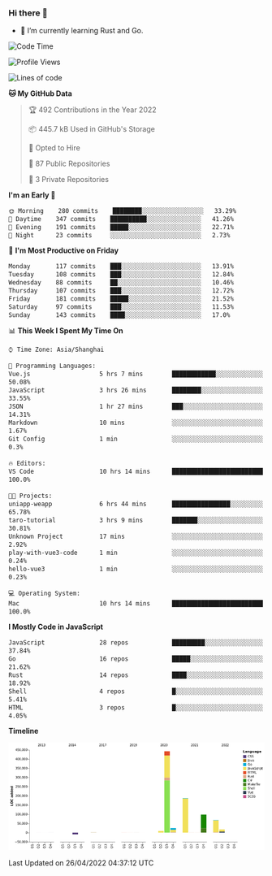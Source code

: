 ### Hi there 👋

- 🌱 I’m currently learning Rust and Go.

<!--START_SECTION:waka-->
![Code Time](http://img.shields.io/badge/Code%20Time-345%20hrs%2053%20mins-blue)

![Profile Views](http://img.shields.io/badge/Profile%20Views-5-blue)

![Lines of code](https://img.shields.io/badge/From%20Hello%20World%20I%27ve%20Written-844%20Thousand%20lines%20of%20code-blue)

**🐱 My GitHub Data** 

> 🏆 492 Contributions in the Year 2022
 > 
> 📦 445.7 kB Used in GitHub's Storage 
 > 
> 💼 Opted to Hire
 > 
> 📜 87 Public Repositories 
 > 
> 🔑 3 Private Repositories  
 > 
**I'm an Early 🐤** 

```text
🌞 Morning    280 commits    ████████░░░░░░░░░░░░░░░░░   33.29% 
🌆 Daytime    347 commits    ██████████░░░░░░░░░░░░░░░   41.26% 
🌃 Evening    191 commits    █████░░░░░░░░░░░░░░░░░░░░   22.71% 
🌙 Night      23 commits     ░░░░░░░░░░░░░░░░░░░░░░░░░   2.73%

```
📅 **I'm Most Productive on Friday** 

```text
Monday       117 commits    ███░░░░░░░░░░░░░░░░░░░░░░   13.91% 
Tuesday      108 commits    ███░░░░░░░░░░░░░░░░░░░░░░   12.84% 
Wednesday    88 commits     ██░░░░░░░░░░░░░░░░░░░░░░░   10.46% 
Thursday     107 commits    ███░░░░░░░░░░░░░░░░░░░░░░   12.72% 
Friday       181 commits    █████░░░░░░░░░░░░░░░░░░░░   21.52% 
Saturday     97 commits     ███░░░░░░░░░░░░░░░░░░░░░░   11.53% 
Sunday       143 commits    ████░░░░░░░░░░░░░░░░░░░░░   17.0%

```


📊 **This Week I Spent My Time On** 

```text
⌚︎ Time Zone: Asia/Shanghai

💬 Programming Languages: 
Vue.js                   5 hrs 7 mins        ████████████░░░░░░░░░░░░░   50.08% 
JavaScript               3 hrs 26 mins       ████████░░░░░░░░░░░░░░░░░   33.55% 
JSON                     1 hr 27 mins        ███░░░░░░░░░░░░░░░░░░░░░░   14.31% 
Markdown                 10 mins             ░░░░░░░░░░░░░░░░░░░░░░░░░   1.67% 
Git Config               1 min               ░░░░░░░░░░░░░░░░░░░░░░░░░   0.3%

🔥 Editors: 
VS Code                  10 hrs 14 mins      █████████████████████████   100.0%

🐱‍💻 Projects: 
uniapp-weapp             6 hrs 44 mins       ████████████████░░░░░░░░░   65.78% 
taro-tutorial            3 hrs 9 mins        ███████░░░░░░░░░░░░░░░░░░   30.81% 
Unknown Project          17 mins             ░░░░░░░░░░░░░░░░░░░░░░░░░   2.92% 
play-with-vue3-code      1 min               ░░░░░░░░░░░░░░░░░░░░░░░░░   0.24% 
hello-vue3               1 min               ░░░░░░░░░░░░░░░░░░░░░░░░░   0.23%

💻 Operating System: 
Mac                      10 hrs 14 mins      █████████████████████████   100.0%

```

**I Mostly Code in JavaScript** 

```text
JavaScript               28 repos            █████████░░░░░░░░░░░░░░░░   37.84% 
Go                       16 repos            █████░░░░░░░░░░░░░░░░░░░░   21.62% 
Rust                     14 repos            ████░░░░░░░░░░░░░░░░░░░░░   18.92% 
Shell                    4 repos             █░░░░░░░░░░░░░░░░░░░░░░░░   5.41% 
HTML                     3 repos             █░░░░░░░░░░░░░░░░░░░░░░░░   4.05%

```


**Timeline**

![Chart not found](https://raw.githubusercontent.com/elton/elton/main/charts/bar_graph.png) 


 Last Updated on 26/04/2022 04:37:12 UTC
<!--END_SECTION:waka-->

<!--
**elton/elton** is a ✨ _special_ ✨ repository because its `README.md` (this file) appears on your GitHub profile.

Here are some ideas to get you started:

- 🔭 I’m currently working on ...
- 🌱 I’m currently learning ...
- 👯 I’m looking to collaborate on ...
- 🤔 I’m looking for help with ...
- 💬 Ask me about ...
- 📫 How to reach me: ...
- 😄 Pronouns: ...
- ⚡ Fun fact: ...
-->
